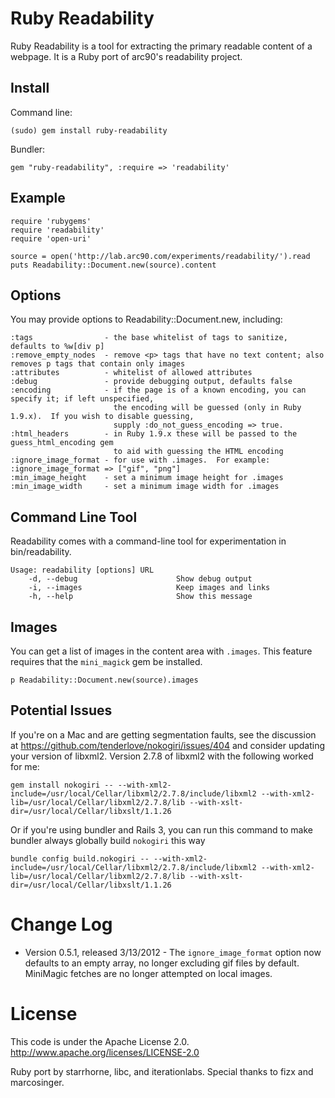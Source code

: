 # Ruby Readability

Ruby Readability is a tool for extracting the primary readable content of a webpage.  It is a Ruby port of arc90's readability project.

## Install

Command line:

    (sudo) gem install ruby-readability

Bundler:

    gem "ruby-readability", :require => 'readability'

## Example

    require 'rubygems'
    require 'readability'
    require 'open-uri'

    source = open('http://lab.arc90.com/experiments/readability/').read
    puts Readability::Document.new(source).content

## Options

You may provide options to Readability::Document.new, including:

    :tags                - the base whitelist of tags to sanitize, defaults to %w[div p]
    :remove_empty_nodes  - remove <p> tags that have no text content; also removes p tags that contain only images
    :attributes          - whitelist of allowed attributes
    :debug               - provide debugging output, defaults false
    :encoding            - if the page is of a known encoding, you can specify it; if left unspecified,
                           the encoding will be guessed (only in Ruby 1.9.x).  If you wish to disable guessing,
                           supply :do_not_guess_encoding => true.
    :html_headers        - in Ruby 1.9.x these will be passed to the guess_html_encoding gem
                           to aid with guessing the HTML encoding
    :ignore_image_format - for use with .images.  For example: :ignore_image_format => ["gif", "png"]
    :min_image_height    - set a minimum image height for .images
    :min_image_width     - set a minimum image width for .images

## Command Line Tool

Readability comes with a command-line tool for experimentation in bin/readability.

    Usage: readability [options] URL
        -d, --debug                      Show debug output
        -i, --images                     Keep images and links
        -h, --help                       Show this message

## Images

You can get a list of images in the content area with `.images`.  This feature requires that the `mini_magick` gem be installed.

    p Readability::Document.new(source).images

## Potential Issues

If you're on a Mac and are getting segmentation faults, see the discussion at https://github.com/tenderlove/nokogiri/issues/404 and consider updating your version of libxml2.  Version 2.7.8 of libxml2 with the following worked for me:

    gem install nokogiri -- --with-xml2-include=/usr/local/Cellar/libxml2/2.7.8/include/libxml2 --with-xml2-lib=/usr/local/Cellar/libxml2/2.7.8/lib --with-xslt-dir=/usr/local/Cellar/libxslt/1.1.26

Or if you're using bundler and Rails 3, you can run this command to make bundler always globally build `nokogiri` this way

    bundle config build.nokogiri -- --with-xml2-include=/usr/local/Cellar/libxml2/2.7.8/include/libxml2 --with-xml2-lib=/usr/local/Cellar/libxml2/2.7.8/lib --with-xslt-dir=/usr/local/Cellar/libxslt/1.1.26

# Change Log

 * Version 0.5.1, released 3/13/2012 - The `ignore_image_format` option now defaults to an empty array, no longer excluding gif files by default.  MiniMagic fetches are no longer attempted on local images.

# License

This code is under the Apache License 2.0.  http://www.apache.org/licenses/LICENSE-2.0

Ruby port by starrhorne, libc, and iterationlabs.  Special thanks to fizx and marcosinger.